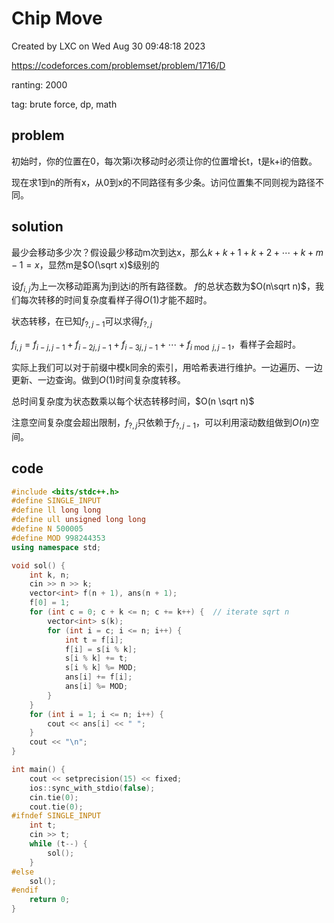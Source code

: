 # Chip Move

Created by LXC on Wed Aug 30 09:48:18 2023

https://codeforces.com/problemset/problem/1716/D

ranting: 2000

tag: brute force, dp, math

## problem

初始时，你的位置在0，每次第i次移动时必须让你的位置增长t，t是k+i的倍数。

现在求1到n的所有x，从0到x的不同路径有多少条。访问位置集不同则视为路径不同。

## solution

最少会移动多少次？假设最少移动m次到达x，那么$k + k+1 + k+2 + \cdots + k+m-1 = x$，显然m是$O(\sqrt x)$级别的

设$f_{i,j}$为上一次移动距离为j到达i的所有路径数。
$f$的总状态数为$O(n\sqrt n)$，我们每次转移的时间复杂度看样子得$O(1)$才能不超时。

状态转移，在已知$f_{?,j-1}$可以求得$f_{?,j}$

$f_{i,j}=f_{i-j, j-1}+f_{i-2j,j-1}+f_{i-3j, j-1} + \cdots + f_{i\bmod j, j-1}$，看样子会超时。

实际上我们可以对于前缀中模k同余的索引，用哈希表进行维护。一边遍历、一边更新、一边查询。做到$O(1)$时间复杂度转移。

总时间复杂度为状态数乘以每个状态转移时间，$O(n \sqrt n)$

注意空间复杂度会超出限制，$f_{?,j}$只依赖于$f_{?,j-1}$，可以利用滚动数组做到$O(n)$空间。

## code

``` cpp
#include <bits/stdc++.h>
#define SINGLE_INPUT
#define ll long long
#define ull unsigned long long
#define N 500005
#define MOD 998244353
using namespace std;

void sol() {
    int k, n;
    cin >> n >> k;
    vector<int> f(n + 1), ans(n + 1);
    f[0] = 1;
    for (int c = 0; c + k <= n; c += k++) {  // iterate sqrt n
        vector<int> s(k);
        for (int i = c; i <= n; i++) {
            int t = f[i];
            f[i] = s[i % k];
            s[i % k] += t;
            s[i % k] %= MOD;
            ans[i] += f[i];
            ans[i] %= MOD;
        }
    }
    for (int i = 1; i <= n; i++) {
        cout << ans[i] << " ";
    }
    cout << "\n";
}

int main() {
    cout << setprecision(15) << fixed;
    ios::sync_with_stdio(false);
    cin.tie(0);
    cout.tie(0);
#ifndef SINGLE_INPUT
    int t;
    cin >> t;
    while (t--) {
        sol();
    }
#else
    sol();
#endif
    return 0;
}
```
